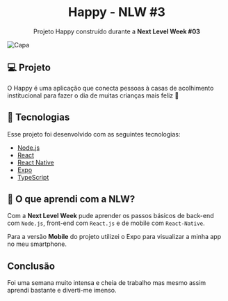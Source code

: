 <h1 align="center">Happy - NLW #3</h1>
<p align="center">Projeto Happy construído durante a <strong>Next Level Week #03</strong></p>

![Capa](https://paste.cyberland.fun/happy.png)

## 💻 Projeto

O Happy é uma aplicação que conecta pessoas à casas de acolhimento institucional para fazer o dia de muitas crianças mais feliz 💜

## 🚀 Tecnologias

Esse projeto foi desenvolvido com as seguintes tecnologias:

- [Node.js](https://nodejs.org/en/)
- [React](https://reactjs.org)
- [React Native](https://facebook.github.io/react-native/)
- [Expo](https://expo.io/)
- [TypeScript](https://www.typescriptlang.org/)

## 👦 O que aprendi com a NLW?

Com a **Next Level Week** pude aprender os passos básicos de back-end com `Node.js`, front-end com `React.js` e de mobile com `React-Native`.

Para a versão **Mobile** do projeto utilizei o Expo para visualizar a minha app no meu smartphone.

## Conclusão
Foi uma semana muito intensa e cheia de trabalho mas mesmo assim aprendi bastante e diverti-me imenso.
